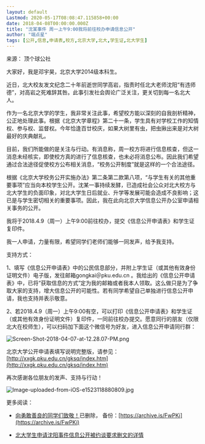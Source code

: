 ```yaml
---
layout: default
Lastmod: 2020-05-17T08:08:47.115858+00:00
date: 2018-04-08T00:00:00.000Z
title: "沈某事件 周一上午9:00我将前往校办申请信息公开"
author: "端点星"
tags: [公开,信息,申请表,校方,北京大学,北大,学生证,北大学生]
---
```


来源： 顶个球公社

大家好，我是邓宇昊，北京大学2014级本科生。

近日，北大校友发文纪念二十年前逝世同学高岩，指责时任北大老师沈阳“有违师德”，对高岩之死难辞其咎。此事引发社会舆论广泛关注，更关切到每一名北大人。

作为一名北京大学的学生，我非常关注此事，希望校方能以深刻的自我剖析精神，公正地处理此事。根据《北京大学章程》第二十一条，学生具有对学校工作的知情权、参与权、监督权。今年恰逢百廿校庆，如果大树里有虫，把虫揪出来是对大树最好的庆典献礼。

目前，我们所能做的是关注与行动。有消息称，周一校方将进行信息核查，但这一消息未经核实，即使校方真的进行了信息核查，也未必将消息公布。因此我们希望通过合法途径促使校方公布相关消息，“校务公开制度”就是这样的一个合法途径。

根据《北京大学校务公开实施办法》第二条第二款第八项，“与学生有关的其他重要事项”应当向本校学生公开。沈某一事持续发酵，已造成社会公众对北大校方与北大学生的负面印象，对北大学生日后就业、升学等发展可能会造成不良影响；这已是与学生密切相关的重要事项。因此，我在此向北京大学信息公开办公室申请相关事务的公开。

我将于2018.4.9（周一）上午9:00前往校办，提交《信息公开申请表》和学生证复印件。

我一人申请，力量有限，希望同学们老师们能够一同发声，给予我支持。

支持方式：

1、填写《信息公开申请表》中的公民信息部分，并附上学生证（或其他有效身份证明文件）电子版，发往邮箱gongkai＠pku.edu.cn 。我给出的《信息公开申请表》中，已将“获取信息的方式”定为我的邮箱或者我本人领取。这么做只是为了争取大家的支持，增大信息公开的可能性。若有同学希望自己单独进行信息公开申请，我也支持并表示敬意。

2、若2018.4.9（周一）上午9:00有空，可以打印《信息公开申请表》和学生证（或其他有效身份证明文件）复印件，一同前往校办提交。愿意同行的朋友（仅限北大在校师生），可以扫码加下面这个微信号为好友，进入信息公开申请同行群：

![Screen-Shot-2018-04-07-at-12.28.07-PM.png](https://images.weserv.nl/?url=https%3A//i.loli.net/2018/04/08/5ac994777dd6d.png)

北京大学公开申请表填写说明完整版，请参见： [http://xxgk.pku.edu.cn/gksq/index.htm](http://xxgk.pku.edu.cn/gksq/index.htm)

再次感谢各位朋友的发声、支持与行动！

![Image-uploaded-from-iOS-e1523118880809.jpg](https://images.weserv.nl/?url=https%3A//i.loli.net/2018/04/08/5ac993be5754e.jpg)

更多阅读：

*   [向勇敢善良的同学们致敬！](http://mp.weixin.qq.com/s/0qUE5gr8Cyja0cGgcFqRrg)已删除， 备份：[https://archive.is/FwPKi](https://archive.is/FwPKi)
    
*   [北大学生申请沈阳事件信息公开被约谈要求删文的详情](https://bbs.pku.edu.cn/v2/post-read.php?bid=51&threadid=16379102)

